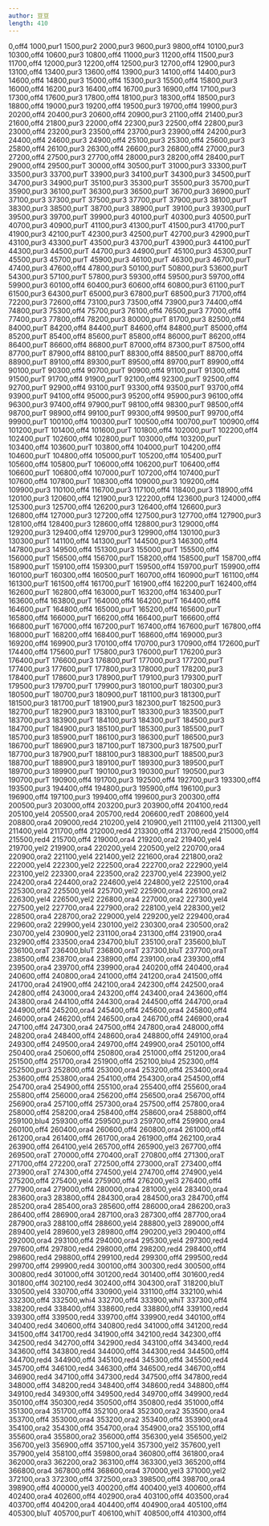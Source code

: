 ```yaml
---
author: 豆豆
length: 410
---
```

0,off4
1000,pur1
1500,pur2
2000,pur3
9600,pur3
9800,off4
10100,pur3
10300,off4
10600,pur3
10800,off4
11000,pur3
11200,off4
11500,pur3
11700,off4
12000,pur3
12200,off4
12500,pur3
12700,off4
12900,pur3
13100,off4
13400,pur3
13600,off4
13900,pur3
14100,off4
14400,pur3
14600,off4
14800,pur3
15000,off4
15300,pur3
15500,off4
15800,pur3
16000,off4
16200,pur3
16400,off4
16700,pur3
16900,off4
17100,pur3
17300,off4
17600,pur3
17800,off4
18100,pur3
18300,off4
18500,pur3
18800,off4
19000,pur3
19200,off4
19500,pur3
19700,off4
19900,pur3
20200,off4
20400,pur3
20600,off4
20900,pur3
21100,off4
21400,pur3
21600,off4
21800,pur3
22000,off4
22300,pur3
22500,off4
22800,pur3
23000,off4
23200,pur3
23500,off4
23700,pur3
23900,off4
24200,pur3
24400,off4
24600,pur3
24900,off4
25100,pur3
25300,off4
25600,pur3
25800,off4
26100,pur3
26300,off4
26600,pur3
26800,off4
27000,pur3
27200,off4
27500,pur3
27700,off4
28000,pur3
28200,off4
28400,purT
29000,off4
29500,purT
30000,off4
30500,purT
31000,pur3
33300,purT
33500,pur3
33700,purT
33900,pur3
34100,purT
34300,pur3
34500,purT
34700,pur3
34900,purT
35100,pur3
35300,purT
35500,pur3
35700,purT
35900,pur3
36100,purT
36300,pur3
36500,purT
36700,pur3
36900,purT
37100,pur3
37300,purT
37500,pur3
37700,purT
37900,pur3
38100,purT
38300,pur3
38500,purT
38700,pur3
38900,purT
39100,pur3
39300,purT
39500,pur3
39700,purT
39900,pur3
40100,purT
40300,pur3
40500,purT
40700,pur3
40900,purT
41100,pur3
41300,purT
41500,pur3
41700,purT
41900,pur3
42100,purT
42300,pur3
42500,purT
42700,pur3
42900,purT
43100,pur3
43300,purT
43500,pur3
43700,purT
43900,pur3
44100,purT
44300,pur3
44500,purT
44700,pur3
44900,purT
45100,pur3
45300,purT
45500,pur3
45700,purT
45900,pur3
46100,purT
46300,pur3
46700,purT
47400,pur3
47600,off4
47800,pur3
50100,purT
50800,pur3
53600,purT
54300,pur3
57100,purT
57800,pur3
59300,off4
59500,pur3
59700,off4
59900,pur3
60100,off4
60400,pur3
60600,off4
60800,pur3
61100,purT
61500,pur3
64300,purT
65000,pur3
67800,purT
68500,pur3
71700,off4
72200,pur3
72600,off4
73100,pur3
73500,off4
73900,pur3
74400,off4
74800,pur3
75300,off4
75700,pur3
76100,off4
76500,pur3
77000,off4
77400,pur3
77800,off4
78200,pur3
80000,purT
81700,pur3
82500,off4
84000,purT
84200,off4
84400,purT
84600,off4
84800,purT
85000,off4
85200,purT
85400,off4
85600,purT
85800,off4
86000,purT
86200,off4
86400,purT
86600,off4
86800,purT
87000,off4
87300,purT
87500,off4
87700,purT
87900,off4
88100,purT
88300,off4
88500,purT
88700,off4
88900,purT
89100,off4
89300,purT
89500,off4
89700,purT
89900,off4
90100,purT
90300,off4
90700,purT
90900,off4
91100,purT
91300,off4
91500,purT
91700,off4
91900,purT
92100,off4
92300,purT
92500,off4
92700,purT
92900,off4
93100,purT
93300,off4
93500,purT
93700,off4
93900,purT
94100,off4
95000,pur3
95200,off4
95900,pur3
96100,off4
96300,pur3
97400,off4
97900,purT
98100,off4
98300,purT
98500,off4
98700,purT
98900,off4
99100,purT
99300,off4
99500,purT
99700,off4
99900,purT
100100,off4
100300,purT
100500,off4
100700,purT
100900,off4
101200,purT
101400,off4
101600,purT
101800,off4
102000,purT
102200,off4
102400,purT
102600,off4
102800,purT
103000,off4
103200,purT
103400,off4
103600,purT
103800,off4
104000,purT
104200,off4
104600,purT
104800,off4
105000,purT
105200,off4
105400,purT
105600,off4
105800,purT
106000,off4
106200,purT
106400,off4
106600,purT
106800,off4
107000,purT
107200,off4
107400,purT
107600,off4
107800,purT
108300,off4
109000,pur3
109200,off4
109900,pur3
110100,off4
116700,pur3
117100,off4
118400,pur3
118900,off4
120100,pur3
120600,off4
121900,pur3
122200,off4
123600,pur3
124000,off4
125300,pur3
125700,off4
126200,pur3
126400,off4
126600,pur3
126800,off4
127000,pur3
127200,off4
127500,pur3
127700,off4
127900,pur3
128100,off4
128400,pur3
128600,off4
128800,pur3
129000,off4
129200,pur3
129400,off4
129700,pur3
129900,off4
130100,pur3
130300,purT
141100,off4
141300,purT
144500,pur3
146300,off4
147800,pur3
149500,off4
151300,pur3
155000,purT
155500,off4
156000,purT
156500,off4
156700,purT
158200,off4
158500,purT
158700,off4
158900,purT
159100,off4
159300,purT
159500,off4
159700,purT
159900,off4
160100,purT
160300,off4
160500,purT
160700,off4
160900,purT
161100,off4
161300,purT
161500,off4
161700,purT
161900,off4
162200,purT
162400,off4
162600,purT
162800,off4
163000,purT
163200,off4
163400,purT
163600,off4
163800,purT
164000,off4
164200,purT
164400,off4
164600,purT
164800,off4
165000,purT
165200,off4
165600,purT
165800,off4
166000,purT
166200,off4
166400,purT
166600,off4
166800,purT
167000,off4
167200,purT
167400,off4
167600,purT
167800,off4
168000,purT
168200,off4
168400,purT
168600,off4
169000,pur3
169200,off4
169900,pur3
170100,off4
170700,pur3
170900,off4
172600,purT
174400,off4
175600,purT
175800,pur3
176000,purT
176200,pur3
176400,purT
176600,pur3
176800,purT
177000,pur3
177200,purT
177400,pur3
177600,purT
177800,pur3
178000,purT
178200,pur3
178400,purT
178600,pur3
178900,purT
179100,pur3
179300,purT
179500,pur3
179700,purT
179900,pur3
180100,purT
180300,pur3
180500,purT
180700,pur3
180900,purT
181100,pur3
181300,purT
181500,pur3
181700,purT
181900,pur3
182300,purT
182500,pur3
182700,purT
182900,pur3
183100,purT
183300,pur3
183500,purT
183700,pur3
183900,purT
184100,pur3
184300,purT
184500,pur3
184700,purT
184900,pur3
185100,purT
185300,pur3
185500,purT
185700,pur3
185900,purT
186100,pur3
186300,purT
186500,pur3
186700,purT
186900,pur3
187100,purT
187300,pur3
187500,purT
187700,pur3
187900,purT
188100,pur3
188300,purT
188500,pur3
188700,purT
188900,pur3
189100,purT
189300,pur3
189500,purT
189700,pur3
189900,purT
190100,pur3
190300,purT
190500,pur3
190700,purT
190900,off4
191700,pur3
192500,off4
192700,pur3
193300,off4
193500,pur3
194400,off4
194800,pur3
195900,off4
196100,pur3
196900,off4
197100,pur3
199400,off4
199600,pur3
200300,off4
200500,pur3
203000,off4
203200,pur3
203900,off4
204100,red4
205100,yel4
205500,ora4
205700,red4
206600,redT
208600,yel4
208800,ora4
209000,red4
210200,yel4
210900,yel1
211100,yel4
211300,yel1
211400,yel4
211700,off4
212000,red4
213300,off4
213700,red4
215000,off4
215500,red4
215700,off4
219000,ora4
219200,ora2
219400,yel4
219700,yel2
219900,ora4
220200,yel4
220500,yel2
220700,ora4
220900,ora2
221100,yel4
221400,yel2
221600,ora4
221800,ora2
222000,yel4
222300,yel2
222500,ora4
222700,ora2
222900,yel4
223100,yel2
223300,ora4
223500,ora2
223700,yel4
223900,yel2
224200,ora4
224400,ora2
224600,yel4
224800,yel2
225100,ora4
225300,ora2
225500,yel4
225700,yel2
225900,ora4
226100,ora2
226300,yel4
226500,yel2
226800,ora4
227000,ora2
227300,yel4
227500,yel2
227700,ora4
227900,ora2
228100,yel4
228300,yel2
228500,ora4
228700,ora2
229000,yel4
229200,yel2
229400,ora4
229600,ora2
229900,yel4
230100,yel2
230300,ora4
230500,ora2
230700,yel4
230900,yel2
231100,ora4
231300,off4
231900,ora4
232900,off4
233500,ora4
234700,bluT
235100,oraT
235600,bluT
236100,oraT
236400,bluT
236800,oraT
237300,bluT
237700,oraT
238500,off4
238700,ora4
238900,off4
239100,ora4
239300,off4
239500,ora4
239700,off4
239900,ora4
240200,off4
240400,ora4
240600,off4
240800,ora4
241000,off4
241200,ora4
241500,off4
241700,ora4
241900,off4
242100,ora4
242300,off4
242500,ora4
242800,off4
243000,ora4
243200,off4
243400,ora4
243600,off4
243800,ora4
244100,off4
244300,ora4
244500,off4
244700,ora4
244900,off4
245200,ora4
245400,off4
245600,ora4
245800,off4
246000,ora4
246200,off4
246500,ora4
246700,off4
246900,ora4
247100,off4
247300,ora4
247500,off4
247800,ora4
248000,off4
248200,ora4
248400,off4
248600,ora4
248800,off4
249100,ora4
249300,off4
249500,ora4
249700,off4
249900,ora4
250100,off4
250400,ora4
250600,off4
250800,ora4
251000,off4
251200,ora4
251500,off4
251700,ora4
251900,off4
252100,blu4
252300,off4
252500,pur3
252800,off4
253000,ora4
253200,off4
253400,ora4
253600,off4
253800,ora4
254100,off4
254300,ora4
254500,off4
254700,ora4
254900,off4
255100,ora4
255400,off4
255600,ora4
255800,off4
256000,ora4
256200,off4
256500,ora4
256700,off4
256900,ora4
257100,off4
257300,ora4
257500,off4
257800,ora4
258000,off4
258200,ora4
258400,off4
258600,ora4
258800,off4
259100,blu4
259300,off4
259500,pur3
259700,off4
259900,ora4
260100,off4
260400,ora4
260600,off4
260800,ora4
261000,off4
261200,ora4
261400,off4
261700,ora4
261900,off4
262100,ora4
263900,off4
264100,yel4
265700,off4
265900,yel3
267700,off4
269500,oraT
270000,off4
270400,oraT
270800,off4
271300,oraT
271700,off4
272200,oraT
272500,off4
273000,oraT
273400,off4
273900,oraT
274300,off4
274500,yel4
274700,off4
274900,yel4
275200,off4
275400,yel4
275900,off4
276200,yel3
276400,off4
277900,ora4
279000,off4
280000,ora4
281000,yel4
283400,ora4
283600,ora3
283800,off4
284300,ora4
284500,ora3
284700,off4
285200,ora4
285400,ora3
285600,off4
286000,ora4
286200,ora3
286400,off4
286900,ora4
287100,ora3
287300,off4
287700,ora4
287900,ora3
288100,off4
288600,yel4
288800,yel3
289000,off4
289400,yel4
289600,yel3
289800,off4
290200,yel3
290400,off4
292000,ora4
293100,off4
294000,ora4
295300,yel4
297300,red4
297600,off4
297800,red4
298000,off4
298200,red4
298400,off4
298600,red4
298800,off4
299100,red4
299300,off4
299500,red4
299700,off4
299900,red4
300100,off4
300300,red4
300500,off4
300800,red4
301000,off4
301200,red4
301400,off4
301600,red4
301800,off4
302100,red4
302400,off4
304300,oraT
318200,bluT
330500,yel4
330700,off4
330900,yel4
331100,off4
332100,whi4
332300,off4
332500,whi4
332700,off4
333900,whiT
337300,off4
338200,red4
338400,off4
338600,red4
338800,off4
339100,red4
339300,off4
339500,red4
339700,off4
339900,red4
340100,off4
340400,red4
340600,off4
340800,red4
341000,off4
341200,red4
341500,off4
341700,red4
341900,off4
342100,red4
342300,off4
342500,red4
342700,off4
342900,red4
343100,off4
343400,red4
343600,off4
343800,red4
344000,off4
344300,red4
344500,off4
344700,red4
344900,off4
345100,red4
345300,off4
345500,red4
345700,off4
346100,red4
346300,off4
346500,red4
346700,off4
346900,red4
347100,off4
347300,red4
347500,off4
347800,red4
348000,off4
348200,red4
348400,off4
348600,red4
348800,off4
349100,red4
349300,off4
349500,red4
349700,off4
349900,red4
350100,off4
350300,red4
350500,off4
350800,red4
351000,off4
351300,ora4
351700,off4
352100,ora4
352300,ora2
353500,ora4
353700,off4
353000,ora4
353200,ora2
353400,off4
353900,ora4
354100,ora2
354300,off4
354700,ora4
354900,ora2
355100,off4
355600,ora4
355800,ora2
356000,off4
356300,yel4
356500,yel2
356700,yel3
356900,off4
357100,yel4
357300,yel2
357600,yel1
357900,yel4
358100,off4
359800,ora4
360800,off4
361800,ora4
362000,ora3
362200,ora2
363100,off4
363300,yel3
365200,off4
366800,ora4
367800,off4
368600,ora4
370000,yel3
371000,yel2
372100,ora3
372300,off4
372500,ora3
398500,off4
398700,ora4
398900,off4
400000,yel3
400200,off4
400400,yel3
400600,off4
402400,ora4
402600,off4
402900,ora4
403100,off4
403500,ora4
403700,off4
404200,ora4
404400,off4
404900,ora4
405100,off4
405300,bluT
405700,purT
406100,whiT
408500,off4
410300,off4